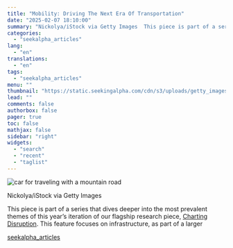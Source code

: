 ```yaml
---
title: "Mobility: Driving The Next Era Of Transportation"
date: "2025-02-07 18:10:00"
summary: "Nickolya/iStock via Getty Images  This piece is part of a series that dives deeper into the most prevalent themes of this year’s iteration of our flagship research piece, Charting Disruption. This feature focuses on infrastructure, as part of a larger"
categories:
  - "seekalpha_articles"
lang:
  - "en"
translations:
  - "en"
tags:
  - "seekalpha_articles"
menu: ""
thumbnail: "https://static.seekingalpha.com/cdn/s3/uploads/getty_images/2171315771/image_2171315771.jpg"
lead: ""
comments: false
authorbox: false
pager: true
toc: false
mathjax: false
sidebar: "right"
widgets:
  - "search"
  - "recent"
  - "taglist"
---
```


![car for traveling with a mountain road](https://static.seekingalpha.com/cdn/s3/uploads/getty_images/2171315771/image_2171315771.jpg?io=getty-c-w750) 



Nickolya/iStock via Getty Images





This piece is part of a series that dives deeper into the most prevalent themes of this year’s iteration of our flagship research piece, [Charting Disruption](https://go.globalxetfs.com/l/750543/2024-12-11/c9bs9r). This feature focuses on infrastructure, as part of a larger

[seekalpha_articles](https://seekingalpha.com/article/4756091-mobility-driving-next-era-of-transportation)
